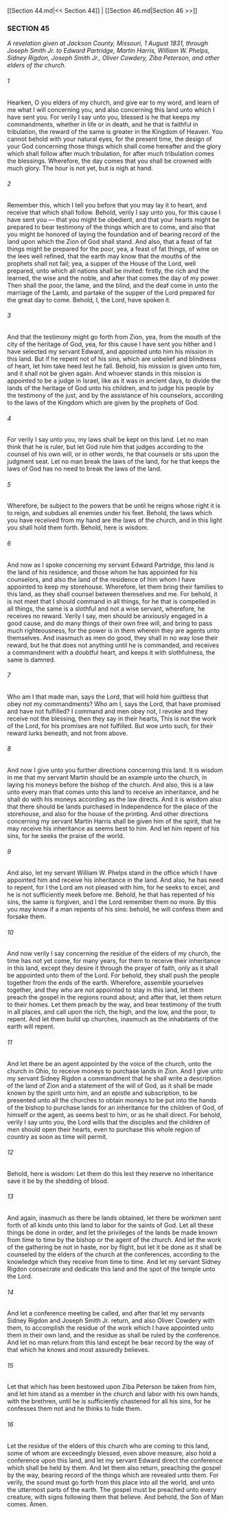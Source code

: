 [[Section 44.md|<< Section 44]]  |  [[Section 46.md|Section 46 >>]]

### SECTION 45

*A revelation given at Jackson County, Missouri, 1 August 1831, through Joseph Smith Jr. to Edward Partridge, Martin Harris, William W. Phelps, Sidney Rigdon, Joseph Smith Jr., Oliver Cowdery, Ziba Peterson, and other elders of the church.*

###### 1
Hearken, O you elders of my church, and give ear to my word, and learn of me what I will concerning you, and also concerning this land unto which I have sent you. For verily I say unto you, blessed is he that keeps my commandments, whether in life or in death, and he that is faithful in tribulation, the reward of the same is greater in the Kingdom of Heaven. You cannot behold with your natural eyes, for the present time, the design of your God concerning those things which shall come hereafter and the glory which shall follow after much tribulation, for after much tribulation comes the blessings. Wherefore, the day comes that you shall be crowned with much glory. The hour is not yet, but is nigh at hand.

###### 2
Remember this, which I tell you before that you may lay it to heart, and receive that which shall follow. Behold, verily I say unto you, for this cause I have sent you — that you might be obedient, and that your hearts might be prepared to bear testimony of the things which are to come, and also that you might be honored of laying the foundation and of bearing record of the land upon which the Zion of God shall stand. And also, that a feast of fat things might be prepared for the poor, yea, a feast of fat things, of wine on the lees well refined, that the earth may know that the mouths of the prophets shall not fail; yea, a supper of the House of the Lord, well prepared, unto which all nations shall be invited: firstly, the rich and the learned, the wise and the noble, and after that comes the day of my power. Then shall the poor, the lame, and the blind, and the deaf come in unto the marriage of the Lamb, and partake of the supper of the Lord prepared for the great day to come. Behold, I, the Lord, have spoken it.

###### 3
And that the testimony might go forth from Zion, yea, from the mouth of the city of the heritage of God, yea, for this cause I have sent you hither and I have selected my servant Edward, and appointed unto him his mission in this land. But if he repent not of his sins, which are unbelief and blindness of heart, let him take heed lest he fall. Behold, his mission is given unto him, and it shall not be given again. And whoever stands in this mission is appointed to be a judge in Israel, like as it was in ancient days, to divide the lands of the heritage of God unto his children, and to judge his people by the testimony of the just, and by the assistance of his counselors, according to the laws of the Kingdom which are given by the prophets of God.

###### 4
For verily I say unto you, my laws shall be kept on this land. Let no man think that he is ruler, but let God rule him that judges according to the counsel of his own will, or in other words, he that counsels or sits upon the judgment seat. Let no man break the laws of the land, for he that keeps the laws of God has no need to break the laws of the land.

###### 5
Wherefore, be subject to the powers that be until he reigns whose right it is to reign, and subdues all enemies under his feet. Behold, the laws which you have received from my hand are the laws of the church, and in this light you shall hold them forth. Behold, here is wisdom.

###### 6
And now as I spoke concerning my servant Edward Partridge, this land is the land of his residence, and those whom he has appointed for his counselors, and also the land of the residence of him whom I have appointed to keep my storehouse. Wherefore, let them bring their families to this land, as they shall counsel between themselves and me. For behold, it is not meet that I should command in all things, for he that is compelled in all things, the same is a slothful and not a wise servant, wherefore, he receives no reward. Verily I say, men should be anxiously engaged in a good cause, and do many things of their own free will, and bring to pass much righteousness, for the power is in them wherein they are agents unto themselves. And inasmuch as men do good, they shall in no way lose their reward, but he that does not anything until he is commanded, and receives a commandment with a doubtful heart, and keeps it with slothfulness, the same is damned.

###### 7
Who am I that made man, says the Lord, that will hold him guiltless that obey not my commandments? Who am I, says the Lord, that have promised and have not fulfilled? I command and men obey not, I revoke and they receive not the blessing, then they say in their hearts, This is not the work of the Lord, for his promises are not fulfilled. But woe unto such, for their reward lurks beneath, and not from above.

###### 8
And now I give unto you further directions concerning this land. It is wisdom in me that my servant Martin should be an example unto the church, in laying his moneys before the bishop of the church. And also, this is a law unto every man that comes unto this land to receive an inheritance, and he shall do with his moneys according as the law directs. And it is wisdom also that there should be lands purchased in Independence for the place of the storehouse, and also for the house of the printing. And other directions concerning my servant Martin Harris shall be given him of the spirit, that he may receive his inheritance as seems best to him. And let him repent of his sins, for he seeks the praise of the world.

###### 9
And also, let my servant William W. Phelps stand in the office which I have appointed him and receive his inheritance in the land. And also, he has need to repent, for I the Lord am not pleased with him, for he seeks to excel, and he is not sufficiently meek before me. Behold, he that has repented of his sins, the same is forgiven, and I the Lord remember them no more. By this you may know if a man repents of his sins: behold, he will confess them and forsake them.

###### 10
And now verily I say concerning the residue of the elders of my church, the time has not yet come, for many years, for them to receive their inheritance in this land, except they desire it through the prayer of faith, only as it shall be appointed unto them of the Lord. For behold, they shall push the people together from the ends of the earth. Wherefore, assemble yourselves together, and they who are not appointed to stay in this land, let them preach the gospel in the regions round about; and after that, let them return to their homes. Let them preach by the way, and bear testimony of the truth in all places, and call upon the rich, the high, and the low, and the poor, to repent. And let them build up churches, inasmuch as the inhabitants of the earth will repent.

###### 11
And let there be an agent appointed by the voice of the church, unto the church in Ohio, to receive moneys to purchase lands in Zion. And I give unto my servant Sidney Rigdon a commandment that he shall write a description of the land of Zion and a statement of the will of God, as it shall be made known by the spirit unto him, and an epistle and subscription, to be presented unto all the churches to obtain moneys to be put into the hands of the bishop to purchase lands for an inheritance for the children of God, of himself or the agent, as seems best to him, or as he shall direct. For behold, verily I say unto you, the Lord wills that the disciples and the children of men should open their hearts, even to purchase this whole region of country as soon as time will permit.

###### 12
Behold, here is wisdom: Let them do this lest they reserve no inheritance save it be by the shedding of blood.

###### 13
And again, inasmuch as there be lands obtained, let there be workmen sent forth of all kinds unto this land to labor for the saints of God. Let all these things be done in order, and let the privileges of the lands be made known from time to time by the bishop or the agent of the church. And let the work of the gathering be not in haste, nor by flight, but let it be done as it shall be counseled by the elders of the church at the conferences, according to the knowledge which they receive from time to time. And let my servant Sidney Rigdon consecrate and dedicate this land and the spot of the temple unto the Lord.

###### 14
And let a conference meeting be called, and after that let my servants Sidney Rigdon and Joseph Smith Jr. return, and also Oliver Cowdery with them, to accomplish the residue of the work which I have appointed unto them in their own land, and the residue as shall be ruled by the conference. And let no man return from this land except he bear record by the way of that which he knows and most assuredly believes.

###### 15
Let that which has been bestowed upon Ziba Peterson be taken from him, and let him stand as a member in the church and labor with his own hands, with the brethren, until he is sufficiently chastened for all his sins, for he confesses them not and he thinks to hide them.

###### 16
Let the residue of the elders of this church who are coming to this land, some of whom are exceedingly blessed, even above measure, also hold a conference upon this land, and let my servant Edward direct the conference which shall be held by them. And let them also return, preaching the gospel by the way, bearing record of the things which are revealed unto them. For verily, the sound must go forth from this place into all the world, and unto the uttermost parts of the earth. The gospel must be preached unto every creature, with signs following them that believe. And behold, the Son of Man comes. Amen.